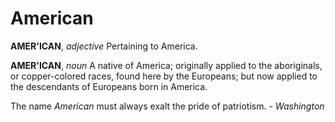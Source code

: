# American

**AMER'ICAN**, _adjective_ Pertaining to America.

**AMER'ICAN**, _noun_ A native of America; originally applied to the aboriginals, or copper-colored races, found here by the Europeans; but now applied to the descendants of Europeans born in America.

The name _American_ must always exalt the pride of patriotism. _\- Washington_